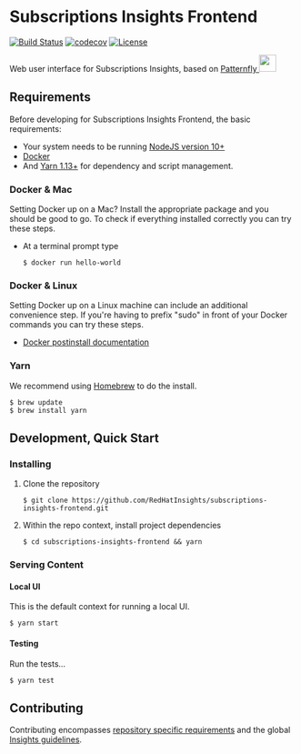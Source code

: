 # Subscriptions Insights Frontend
[![Build Status](https://travis-ci.org/RedHatInsights/subscriptions-insights-frontend.svg?branch=master)](https://travis-ci.org/RedHatInsights/subscriptions-insights-frontend)
[![codecov](https://codecov.io/gh/RedHatInsights/subscriptions-insights-frontend/branch/master/graph/badge.svg)](https://codecov.io/gh/RedHatInsights/subscriptions-insights-frontend)
[![License](https://img.shields.io/github/license/RedHatInsights/subscriptions-insights-frontend.svg)](https://github.com/RedHatInsights/subscriptions-insights-frontend/blob/master/LICENSE)

Web user interface for Subscriptions Insights, based on [Patternfly <img src="https://www.patternfly.org/assets/img/logo.svg" height="30" />](https://www.patternfly.org/)

## Requirements
Before developing for Subscriptions Insights Frontend, the basic requirements:
 * Your system needs to be running [NodeJS version 10+](https://nodejs.org/)
 * [Docker](https://docs.docker.com/engine/installation/)
 * And [Yarn 1.13+](https://yarnpkg.com) for dependency and script management.

### Docker & Mac
Setting Docker up on a Mac? Install the appropriate package and you should be good to go. To check if everything installed correctly you can try these steps.
  * At a terminal prompt type

    ```
    $ docker run hello-world
    ```

### Docker & Linux
Setting Docker up on a Linux machine can include an additional convenience step. If you're having to prefix "sudo" in front of your Docker commands you can try these steps.
  * [Docker postinstall documentation](https://docs.docker.com/install/linux/linux-postinstall/)

### Yarn
 We recommend using [Homebrew](https://brew.sh/) to do the install.

  ```
  $ brew update
  $ brew install yarn
  ```

## Development, Quick Start

### Installing
  1. Clone the repository
     ```
     $ git clone https://github.com/RedHatInsights/subscriptions-insights-frontend.git
     ```

  1. Within the repo context, install project dependencies
     ```
     $ cd subscriptions-insights-frontend && yarn
     ```

### Serving Content

#### Local UI
This is the default context for running a local UI.

  ```
  $ yarn start
  ```
  
#### Testing
Run the tests...

  ```
  $ yarn test
  ```

## Contributing
Contributing encompasses [repository specific requirements](./CONTRIBUTING.md) and the global [Insights guidelines](https://cloud.redhat.com/docs/storybook?path=/story/welcome--getting-started).
